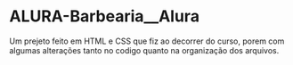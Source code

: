 # ALURA-Barbearia__Alura

Um prejeto feito em HTML e CSS que fiz ao decorrer do curso, porem com algumas alterações tanto no codigo quanto na organização dos arquivos.
